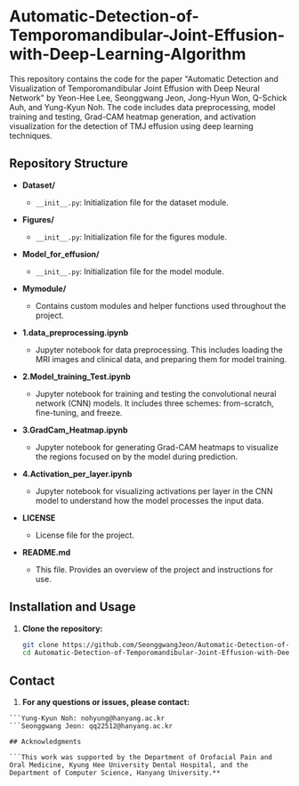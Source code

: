 # Automatic-Detection-of-Temporomandibular-Joint-Effusion-with-Deep-Learning-Algorithm

This repository contains the code for the paper "Automatic Detection and Visualization of Temporomandibular Joint Effusion with Deep Neural Network" by Yeon-Hee Lee, Seonggwang Jeon, Jong-Hyun Won, Q-Schick Auh, and Yung-Kyun Noh. The code includes data preprocessing, model training and testing, Grad-CAM heatmap generation, and activation visualization for the detection of TMJ effusion using deep learning techniques.

## Repository Structure

- **Dataset/**
  - `__init__.py`: Initialization file for the dataset module.
  
- **Figures/**
  - `__init__.py`: Initialization file for the figures module.

- **Model_for_effusion/**
  - `__init__.py`: Initialization file for the model module.
  
- **Mymodule/**
  - Contains custom modules and helper functions used throughout the project.

- **1.data_preprocessing.ipynb**
  - Jupyter notebook for data preprocessing. This includes loading the MRI images and clinical data, and preparing them for model training.

- **2.Model_training_Test.ipynb**
  - Jupyter notebook for training and testing the convolutional neural network (CNN) models. It includes three schemes: from-scratch, fine-tuning, and freeze.

- **3.GradCam_Heatmap.ipynb**
  - Jupyter notebook for generating Grad-CAM heatmaps to visualize the regions focused on by the model during prediction.

- **4.Activation_per_layer.ipynb**
  - Jupyter notebook for visualizing activations per layer in the CNN model to understand how the model processes the input data.

- **LICENSE**
  - License file for the project.

- **README.md**
  - This file. Provides an overview of the project and instructions for use.

## Installation and Usage

1. **Clone the repository:**
   ```bash
   git clone https://github.com/SeonggwangJeon/Automatic-Detection-of-Temporomandibular-Joint-Effusion-with-Deep-Learning-Algorithm.git
   cd Automatic-Detection-of-Temporomandibular-Joint-Effusion-with-Deep-Learning-Algorithm

## Contact
1. **For any questions or issues, please contact:**
   
  ```Yeon-Hee Lee: omod0209@gmail.com
  ```Yung-Kyun Noh: nohyung@hanyang.ac.kr
  ```Seonggwang Jeon: qq22512@hanyang.ac.kr

## Acknowledgments

  ```This work was supported by the Department of Orofacial Pain and Oral Medicine, Kyung Hee University Dental Hospital, and the Department of Computer Science, Hanyang University.**
